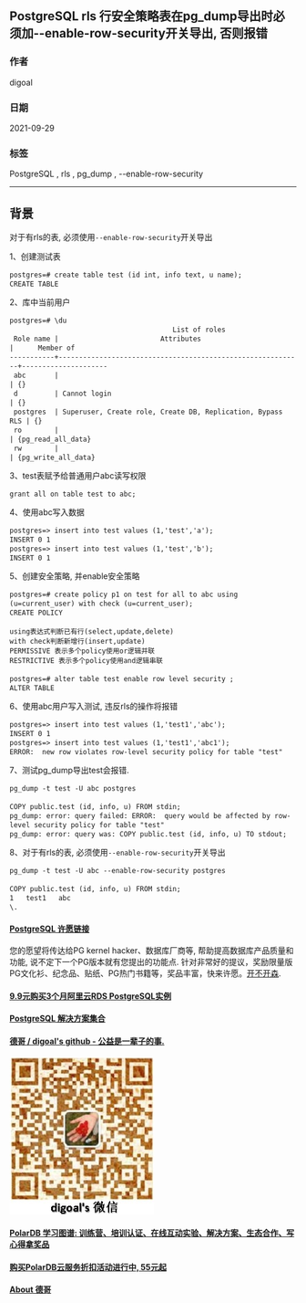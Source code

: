 ## PostgreSQL rls 行安全策略表在pg_dump导出时必须加--enable-row-security开关导出, 否则报错  
  
### 作者  
digoal  
  
### 日期  
2021-09-29  
  
### 标签  
PostgreSQL , rls , pg_dump , --enable-row-security     
  
----  
  
## 背景  
  
对于有rls的表, 必须使用`--enable-row-security`开关导出  
  
1、创建测试表  
  
```  
postgres=# create table test (id int, info text, u name);  
CREATE TABLE  
```  
  
2、库中当前用户  
  
```  
postgres=# \du  
                                        List of roles  
 Role name |                         Attributes                         |      Member of        
-----------+------------------------------------------------------------+---------------------  
 abc       |                                                            | {}  
 d         | Cannot login                                               | {}  
 postgres  | Superuser, Create role, Create DB, Replication, Bypass RLS | {}  
 ro        |                                                            | {pg_read_all_data}  
 rw        |                                                            | {pg_write_all_data}  
```  
  
3、test表赋予给普通用户abc读写权限  
  
```  
grant all on table test to abc;  
```  
  
4、使用abc写入数据  
  
```  
postgres=> insert into test values (1,'test','a');  
INSERT 0 1  
postgres=> insert into test values (1,'test','b');  
INSERT 0 1  
```  
  
5、创建安全策略, 并enable安全策略  
  
```  
postgres=# create policy p1 on test for all to abc using (u=current_user) with check (u=current_user);  
CREATE POLICY  
  
using表达式判断已有行(select,update,delete)  
with check判断新增行(insert,update)  
PERMISSIVE 表示多个policy使用or逻辑并联   
RESTRICTIVE 表示多个policy使用and逻辑串联   
  
postgres=# alter table test enable row level security ;  
ALTER TABLE  
```  
  
6、使用abc用户写入测试, 违反rls的操作将报错  
  
```  
postgres=> insert into test values (1,'test1','abc');  
INSERT 0 1  
postgres=> insert into test values (1,'test1','abc1');  
ERROR:  new row violates row-level security policy for table "test"  
```  
  
7、测试pg_dump导出test会报错.    
  
```  
pg_dump -t test -U abc postgres  
  
COPY public.test (id, info, u) FROM stdin;  
pg_dump: error: query failed: ERROR:  query would be affected by row-level security policy for table "test"  
pg_dump: error: query was: COPY public.test (id, info, u) TO stdout;  
```  
  
8、对于有rls的表, 必须使用`--enable-row-security`开关导出  
  
```  
pg_dump -t test -U abc --enable-row-security postgres  
  
COPY public.test (id, info, u) FROM stdin;  
1	test1	abc  
\.  
```  
   
  
#### [PostgreSQL 许愿链接](https://github.com/digoal/blog/issues/76 "269ac3d1c492e938c0191101c7238216")
您的愿望将传达给PG kernel hacker、数据库厂商等, 帮助提高数据库产品质量和功能, 说不定下一个PG版本就有您提出的功能点. 针对非常好的提议，奖励限量版PG文化衫、纪念品、贴纸、PG热门书籍等，奖品丰富，快来许愿。[开不开森](https://github.com/digoal/blog/issues/76 "269ac3d1c492e938c0191101c7238216").  
  
  
#### [9.9元购买3个月阿里云RDS PostgreSQL实例](https://www.aliyun.com/database/postgresqlactivity "57258f76c37864c6e6d23383d05714ea")
  
  
#### [PostgreSQL 解决方案集合](https://yq.aliyun.com/topic/118 "40cff096e9ed7122c512b35d8561d9c8")
  
  
#### [德哥 / digoal's github - 公益是一辈子的事.](https://github.com/digoal/blog/blob/master/README.md "22709685feb7cab07d30f30387f0a9ae")
  
  
![digoal's wechat](../pic/digoal_weixin.jpg "f7ad92eeba24523fd47a6e1a0e691b59")
  
  
#### [PolarDB 学习图谱: 训练营、培训认证、在线互动实验、解决方案、生态合作、写心得拿奖品](https://www.aliyun.com/database/openpolardb/activity "8642f60e04ed0c814bf9cb9677976bd4")
  
  
#### [购买PolarDB云服务折扣活动进行中, 55元起](https://www.aliyun.com/activity/new/polardb-yunparter?userCode=bsb3t4al "e0495c413bedacabb75ff1e880be465a")
  
  
#### [About 德哥](https://github.com/digoal/blog/blob/master/me/readme.md "a37735981e7704886ffd590565582dd0")
  
